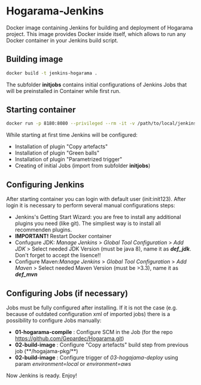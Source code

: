 # Hogarama-Jenkins
Docker image containing Jenkins for building and deployment of Hogarama project. This image provides Docker inside itself, which allows to run any Docker container in your Jenkins build script.

## Building image
```sh
docker build -t jenkins-hogarama .
```
The subfolder **initjobs** contains initial configurations of Jenkins Jobs that will be preinstalled in Container while first run.

## Starting container
```sh
docker run -p 8180:8080 --privileged --rm -it -v /path/to/local/jenkins/config/dir:/var/lib/jenkins jenkins-hogarama
```

While starting at first time Jenkins will be configured:
- Installation of plugin "Copy artefacts"
- Installation of plugin "Green balls"
- Installation of plugin "Parametrized trigger"
- Creating of initial Jobs (import from subfolder **initjobs**)

## Configuring Jenkins
After starting container you can login with default user (init:init123). After login it is necessary to perform several manual configurations steps:
- Jenkins's Getting Start Wizard: you are free to install any additional plugins you need (like git). The simpliest way is to install all recommenden plugins.
- **IMPORTANT!** Restart Docker container
- Confugure JDK: *Manage Jenkins* > *Global Tool Configuration* > *Add JDK* > Select needed JDK Version (must be java 8), name it as _**def_jdk**_. Don't forget to accept the lisence!!
- Configure Maven:*Manage Jenkins* > *Global Tool Configuration* > *Add Maven* > Select needed Maven Version (must be >3.3), name it as _**def_mvn**_

## Configuring Jobs (if necessary)
Jobs must be fully configured after installing. If it is not the case (e.g. because of outdated configuration xml of imported jobs) there is a possibility to configure Jobs manually:
- **01-hogarama-compile** : Configure SCM in the Job (for the repo https://github.com/Gepardec/Hogarama.git)
- **02-build-image** : Configure "Copy artefacts" build step from previous job (\*\*/hogajama-pkg/\*\*)
- **02-build-image** : Configure trigger of _03-hogajama-deploy_ using param _environment=local_ or _environment=aws_

Now Jenkins is ready. Enjoy!
